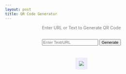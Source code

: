 ```yaml
---
layout: post
title: QR Code Generator
---
```


<style>
  .qrcode_generator {
    text-align: center;
  }
  .qrcode_generator span {
    display: block;
    margin-bottom: 30px;
    color: rgba(0, 0, 0, 0.5);
  }
  .qr_output {
    display: grid;
    margin-top: 40px;
    place-items: center;
  }
  .qr_output img {
    padding: 12px;
    border-radius: 5px;
    background: rgba(99, 102, 241, 0.1);
  }
</style>
<div class="qrcode_generator">
  <span>Enter URL or Text to Generate QR Code</span>
  <div class="qr_input">
    <input type="url" id="URL_input" placeholder="Enter Text/URL" title="Enter text and URL to create QR code" />
    <button class="btn" id="qr_btn" title="Generate new QR code">Generate</button>
  </div>
  <div class="qr_output">
    <a id="qr_link">
      <img id="qr_img" loading="lazy" src="https://api.qrserver.com/v1/create-qr-code/?size=200x200&data=https://frontendnode.com/" />
    </a>
  </div>
</div>
<script>
  const
    URL_input = document.querySelector('#URL_input'),
    qr_img = document.querySelector('#qr_img'),
    qr_link = document.querySelector('#qr_link'),
    qr_btn = document.querySelector('#qr_btn')

  qr_btn.onclick = () => {
    const myqr = `https://api.qrserver.com/v1/create-qr-code/?size=200x200&data=${URL_input.value}`
    qr_img.src = myqr
    qr_link.href = myqr
  }
</script>
